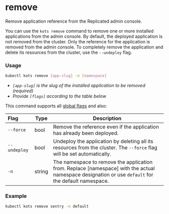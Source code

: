 # remove

Remove application reference from the Replicated admin console.

You can use the `kots remove` command to remove one or more installed applications from the admin console.
By default, the deployed application is not removed from the cluster. Only the reference for the application is removed from the admin console. To completely remove the application and delete its resources from the cluster, use the `--undeploy` flag.

### Usage
```bash
kubectl kots remove [app-slug] -n [namespace]
```
* _`[app-slug]` is the slug of the installed application to be removed (required)_
* _Provide `[flags]` according to the table below_

This command supports all [global flags](kots-cli-global-flags) and also:


| Flag         | Type   | Description                                                            |
|:-------------|--------|------------------------------------------------------------------------|
| `--force`    |  bool  | Remove the reference even if the application has already been deployed. |
| `--undeploy` |  bool  | Undeploy the application by deleting all its resources from the cluster. The `--force` flag will be set automatically. |
| `-n`         | string | The namespace to remove the application from. Replace [namespace] with the actual namespace designation or use `default` for the default namespace. |

### Example
```bash
kubectl kots remove sentry -n default
```
